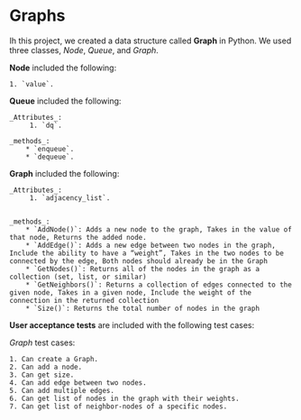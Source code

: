 # Graphs

Ih this project, we created a data structure called **Graph** in Python. We used three classes, _Node_, _Queue_, and _Graph_.

**Node** included the following:

    1. `value`.

**Queue** included the following:

    _Attributes_:
         1. `dq`.

    _methods_:
        * `enqueue`.
        * `dequeue`.


**Graph** included the following:

    _Attributes_:
         1. `adjacency_list`.


    _methods_:
        * `AddNode()`: Adds a new node to the graph, Takes in the value of that node, Returns the added node.
        * `AddEdge()`: Adds a new edge between two nodes in the graph, Include the ability to have a “weight”, Takes in the two nodes to be connected by the edge, Both nodes should already be in the Graph
        * `GetNodes()`: Returns all of the nodes in the graph as a collection (set, list, or similar)
        * `GetNeighbors()`: Returns a collection of edges connected to the given node, Takes in a given node, Include the weight of the connection in the returned collection
        * `Size()`: Returns the total number of nodes in the graph


**User acceptance tests** are included with the following test cases:

*Graph* test cases:

    1. Can create a Graph.
    2. Can add a node.
    3. Can get size.
    4. Can add edge between two nodes.
    5. Can add multiple edges.
    6. Can get list of nodes in the graph with their weights.
    7. Can get list of neighbor-nodes of a specific nodes.
